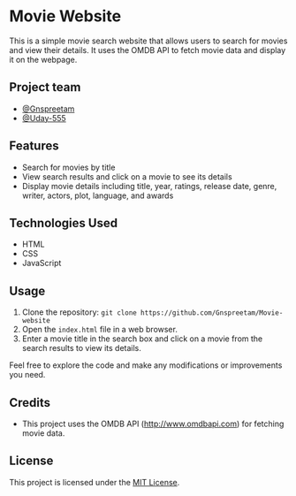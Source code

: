 # Movie Website

This is a simple movie search website that allows users to search for movies and view their details. It uses the OMDB API to fetch movie data and display it on the webpage.

## Project team
- [@Gnspreetam](https://github.com/Gnspreetam)
- [@Uday-555](https://github.com/Uday-555)

## Features

- Search for movies by title
- View search results and click on a movie to see its details
- Display movie details including title, year, ratings, release date, genre, writer, actors, plot, language, and awards

## Technologies Used

- HTML
- CSS
- JavaScript

## Usage

1. Clone the repository: `git clone https://github.com/Gnspreetam/Movie-website`
2. Open the `index.html` file in a web browser.
3. Enter a movie title in the search box and click on a movie from the search results to view its details.

Feel free to explore the code and make any modifications or improvements you need.

## Credits

- This project uses the OMDB API (http://www.omdbapi.com) for fetching movie data.

## License

This project is licensed under the [MIT License](LICENSE).
